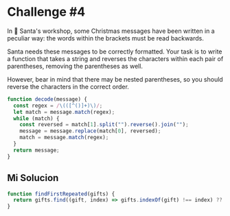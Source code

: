 # Challenge #4

In 🎅 Santa's workshop, some Christmas messages have been written in a peculiar way: the words within the brackets must be read backwards.

Santa needs these messages to be correctly formatted. Your task is to write a function that takes a string and reverses the characters within each pair of parentheses, removing the parentheses as well.

However, bear in mind that there may be nested parentheses, so you should reverse the characters in the correct order.

```js
function decode(message) {
  const regex = /\(([^()]+)\)/;
  let match = message.match(regex);
  while (match) {
    const reversed = match[1].split("").reverse().join("");
    message = message.replace(match[0], reversed);
    match = message.match(regex);
  }
  return message;
}

```

## Mi Solucion

```js
function findFirstRepeated(gifts) {
  return gifts.find((gift, index) => gifts.indexOf(gift) !== index) ?? -1;
}

```
